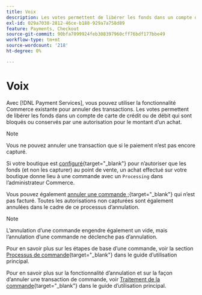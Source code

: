 ```yaml
---
title: Voix
description: Les votes permettent de libérer les fonds dans un compte de carte de crédit ou de débit qui sont bloqués ou conservés par une autorisation pour le montant d’un achat.
exl-id: 029a7038-2812-46ce-b188-929a7a758d89
feature: Payments, Checkout
source-git-commit: 90bfa7099924feb308397960cff76bdf177bbe49
workflow-type: tm+mt
source-wordcount: '218'
ht-degree: 0%

---
```


# Voix

Avec [!DNL Payment Services], vous pouvez utiliser la fonctionnalité Commerce existante pour annuler des transactions. Les votes permettent de libérer les fonds dans un compte de carte de crédit ou de débit qui sont bloqués ou conservés par une autorisation pour le montant d’un achat.

>[!NOTE]
>
>Vous ne pouvez annuler une transaction que si le paiement n’est pas encore capturé.

Si votre boutique est [configuré](https://docs.magento.com/user-guide/configuration/sales/payment-methods.html#payment-actions){target="_blank"} pour n’autoriser que les fonds (et non les capturer) au point de vente, un achat effectué sur votre boutique donne lieu à une commande avec un `Processing` dans l’administrateur Commerce.

Vous pouvez également [annuler une commande ;](https://docs.magento.com/user-guide/sales/order-update.html#cancel-a-pending-order){target="_blank"} qui n’est pas facturé. Toutes les autorisations non capturées sont également annulées dans le cadre de ce processus d’annulation.

>[!NOTE]
>
>L’annulation d’une commande engendre également un vide, mais l’annulation d’une commande ne déclenche pas d’annulation.

Pour en savoir plus sur les étapes de base d’une commande, voir la section [Processus de commande](https://docs.magento.com/user-guide/sales/order-workflow.html){target="_blank"} dans le guide d’utilisation principal.

Pour en savoir plus sur la fonctionnalité d’annulation et sur la façon d’annuler une transaction de commande, voir [Traitement de la commande](https://docs.magento.com/user-guide/sales/order-processing.html){target="_blank"} dans le guide d’utilisation principal.
